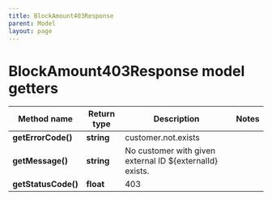 ```yaml
---
title: BlockAmount403Response
parent: Model
layout: page
---
```


# BlockAmount403Response model getters

Method name | Return type | Description | Notes
------------ | ------------- | ------------- | -------------
**getErrorCode()** | **string** | customer.not.exists |
**getMessage()** | **string** | No customer with given external ID ${externalId} exists. |
**getStatusCode()** | **float** | 403 |

